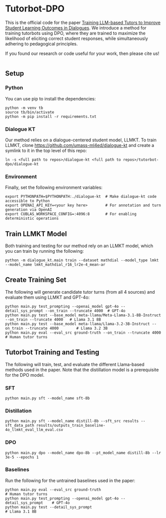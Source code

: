 # Tutorbot-DPO
This is the official code for the paper <a href="">Training LLM-based Tutors to Improve Student Learning Outcomes in Dialogues</a>. We introduce a method for training tutorbots using DPO, where they are trained to maximize the likelihood of eliciting correct student responses, while simultaneously adhering to pedagogical principles.

If you found our research or code useful for your work, then please cite us!
```
```

## Setup

### Python
You can use pip to install the dependencies:
```
python -m venv tb
source tb/bin/activate
python -m pip install -r requirements.txt
```

### Dialogue KT
Our method relies on a dialogue-centered student model, LLMKT. To train LLMKT, clone https://github.com/umass-ml4ed/dialogue-kt and create a symlink to it in the top level of this repo:
```
ln -s <full path to repos>/dialogue-kt <full path to repos>/tutorbot-dpo/dialogue-kt
```

### Environment
Finally, set the following environment variables:
```
export PYTHONPATH=$PYTHONPATH:./dialogue-kt  # Make dialogue-kt code accessible to Python
export OPENAI_API_KEY=<your key here>        # For annotation and turn generation via OpenAI
export CUBLAS_WORKSPACE_CONFIG=:4096:8       # For enabling deterministic operations
```

## Train LLMKT Model
Both training and testing for our method rely on an LLMKT model, which you can train by running the following:
```
python -m dialogue_kt.main train --dataset mathdial --model_type lmkt --model_name lmkt_mathdial_r16_lr2e-4_mean-ar
```

## Create Training Set

The following will generate candidate tutor turns (from all 4 sources) and evaluate them using LLMKT and GPT-4o:
```
python main.py test_prompting --openai_model gpt-4o --detail_sys_prompt --on_train --truncate 4000  # GPT-4o
python main.py test --base_model meta-llama/Meta-Llama-3.1-8B-Instruct --on_train --truncate 4000   # Llama 3.1 8B
python main.py test --base_model meta-llama/Llama-3.2-3B-Instruct --on_train --truncate 4000        # Llama 3.2 3B
python main.py eval --eval_src ground-truth --on_train --truncate 4000                              # Human tutor turns
```

## Tutorbot Training and Testing

The following will train, test, and evaluate the different Llama-based methods used in the paper. Note that the distillation model is a prerequisite for the DPO model.

### SFT
```
python main.py sft --model_name sft-8b
```

### Distillation
```
python main.py sft --model_name distill-8b --sft_src results --sft_data_path results/outputs_train_baseline-4o_llmkt_eval_llm_eval.csv
```

### DPO
```
python main.py dpo --model_name dpo-8b --pt_model_name distill-8b --lr 3e-5 --epochs 1
```

### Baselines

Run the following for the untrained baselines used in the paper:
```
python main.py eval --eval_src ground-truth                                # Human tutor turns
python main.py test_prompting --openai_model gpt-4o --detail_sys_prompt    # GPT-4o
python main.py test --detail_sys_prompt                                    # Llama 3.1 8B
```
